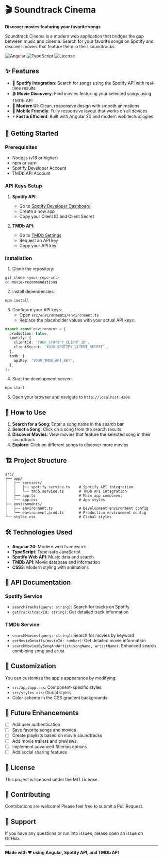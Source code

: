 # 🎬 Soundtrack Cinema

**Discover movies featuring your favorite songs**

Soundtrack Cinema is a modern web application that bridges the gap between music and cinema. Search for your favorite songs on Spotify and discover movies that feature them in their soundtracks.

![Angular](https://img.shields.io/badge/Angular-20.3-red)
![TypeScript](https://img.shields.io/badge/TypeScript-5.9-blue)
![License](https://img.shields.io/badge/license-MIT-green)

## ✨ Features

- 🎵 **Spotify Integration**: Search for songs using the Spotify API with real-time results
- 🎬 **Movie Discovery**: Find movies featuring your selected songs using TMDb API
- 🎨 **Modern UI**: Clean, responsive design with smooth animations
- 📱 **Mobile Friendly**: Fully responsive layout that works on all devices
- ⚡ **Fast & Efficient**: Built with Angular 20 and modern web technologies

## 🚀 Getting Started

### Prerequisites

- Node.js (v18 or higher)
- npm or yarn
- Spotify Developer Account
- TMDb API Account

### API Keys Setup

1. **Spotify API**:
   - Go to [Spotify Developer Dashboard](https://developer.spotify.com/dashboard)
   - Create a new app
   - Copy your Client ID and Client Secret

2. **TMDb API**:
   - Go to [TMDb Settings](https://www.themoviedb.org/settings/api)
   - Request an API key
   - Copy your API key

### Installation

1. Clone the repository:
```bash
git clone <your-repo-url>
cd movie-recommendations
```

2. Install dependencies:
```bash
npm install
```

3. Configure your API keys:
   - Open `src/environments/environment.ts`
   - Replace the placeholder values with your actual API keys:

```typescript
export const environment = {
  production: false,
  spotify: {
    clientId: 'YOUR_SPOTIFY_CLIENT_ID',
    clientSecret: 'YOUR_SPOTIFY_CLIENT_SECRET',
  },
  tmdb: {
    apiKey: 'YOUR_TMDB_API_KEY',
  },
};
```

4. Start the development server:
```bash
npm start
```

5. Open your browser and navigate to `http://localhost:4200`

## 🎯 How to Use

1. **Search for a Song**: Enter a song name in the search bar
2. **Select a Song**: Click on a song from the search results
3. **Discover Movies**: View movies that feature the selected song in their soundtrack
4. **Explore**: Click on different songs to discover more movies

## 🏗️ Project Structure

```
src/
├── app/
│   ├── services/
│   │   ├── spotify.service.ts    # Spotify API integration
│   │   └── tmdb.service.ts       # TMDb API integration
│   ├── app.ts                    # Main app component
│   └── app.css                   # App styles
├── environments/
│   ├── environment.ts            # Development environment config
│   └── environment.prod.ts       # Production environment config
└── styles.css                    # Global styles
```

## 🛠️ Technologies Used

- **Angular 20**: Modern web framework
- **TypeScript**: Type-safe JavaScript
- **Spotify Web API**: Music data and search
- **TMDb API**: Movie database and information
- **CSS3**: Modern styling with animations

## 📝 API Documentation

### Spotify Service

- `searchTracks(query: string)`: Search for tracks on Spotify
- `getTrack(trackId: string)`: Get detailed track information

### TMDb Service

- `searchMovies(query: string)`: Search for movies by keyword
- `getMovieDetails(movieId: number)`: Get detailed movie information
- `searchMoviesBySongAndArtist(songName, artistName)`: Enhanced search combining song and artist

## 🎨 Customization

You can customize the app's appearance by modifying:
- `src/app/app.css`: Component-specific styles
- `src/styles.css`: Global styles
- Color scheme in the CSS gradient backgrounds

## 🚧 Future Enhancements

- [ ] Add user authentication
- [ ] Save favorite songs and movies
- [ ] Create playlists based on movie soundtracks
- [ ] Add movie trailers and previews
- [ ] Implement advanced filtering options
- [ ] Add social sharing features

## 📄 License

This project is licensed under the MIT License.

## 🤝 Contributing

Contributions are welcome! Please feel free to submit a Pull Request.

## 📧 Support

If you have any questions or run into issues, please open an issue on GitHub.

---

**Made with ❤️ using Angular, Spotify API, and TMDb API**
